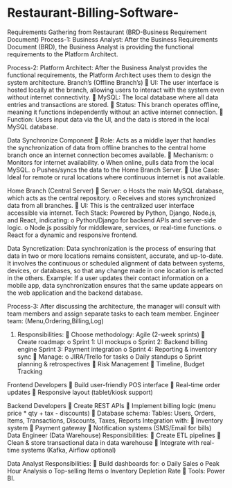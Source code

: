# Restaurant-Billing-Software-
Requirements Gathering from Restaurant (BRD-Business Requirement Document)
Process-1:
Business Analyst:
After the Business Requirements Document (BRD), the Business Analyst is providing the functional requirements to the Platform Architect.



Process-2:
Platform Architect:
After the Business Analyst provides the functional requirements, the Platform Architect uses them to design the system architecture.
Branch’s (Offline Branch’s)
 UI: The user interface is hosted locally at the branch, allowing users to interact with the system even without internet connectivity.
 MySQL: The local database where all data entries and transactions are stored.
 Status: This branch operates offline, meaning it functions independently without an active internet connection.
 Function: Users input data via the UI, and the data is stored in the local MySQL database.

Data Synchronize Component
 Role: Acts as a middle layer that handles the synchronization of data from offline branches to the central home branch once an internet connection becomes available.
 Mechanism:
o Monitors for internet availability.
o When online, pulls data from the local MySQL.
o Pushes/syncs the data to the Home Branch Server.
 Use Case: Ideal for remote or rural locations where continuous internet is not available.

Home Branch (Central Server)
 Server:
o Hosts the main MySQL database, which acts as the central repository.
o Receives and stores synchronized data from all branches.
 UI: This is the centralized user interface accessible via internet.
Tech Stack: Powered by Python, Django, Node.js, and React, indicating:
o Python/Django for backend APIs and server-side logic.
o Node.js possibly for middleware, services, or real-time functions.
o React for a dynamic and responsive frontend.

Data Syncretization:
Data synchronization is the process of ensuring that data in two or more locations remains consistent, accurate, and up-to-date. It involves the continuous or scheduled alignment of data between systems, devices, or databases, so that any change made in one location is reflected in the others.
Example: If a user updates their contact information on a mobile app, data synchronization ensures that the same update appears on the web application and the backend database.



Process-3:
After discussing the architecture, the manager will consult with team members and assign separate tasks to each team member.
Engineer team:
(Menu,Ordering,Billing,Log)
1. Responsibilities:
 Choose methodology: Agile (2-week sprints)
 Create roadmap:
o Sprint 1: UI mockups
o Sprint 2: Backend billing engine
Sprint 3: Payment integration
o Sprint 4: Reporting & inventory sync
 Manage:
o JIRA/Trello for tasks
o Daily standups
o Sprint planning & retrospectives
 Risk Management
 Timeline, Budget Tracking

Frontend Developers
 Build user-friendly POS interface
 Real-time order updates
 Responsive layout (tablet/kiosk support)

Backend Developers
 Create REST APIs
 Implement billing logic (menu price * qty + tax - discounts)
 Database schema: Tables: Users, Orders, Items, Transactions, Discounts, Taxes, Reports
Integration with:
 Inventory system
 Payment gateway
 Notification systems (SMS/Email for bills)
Data Engineer
(Data Warehouse)
Responsibilities:
 Create ETL pipelines
 Clean & store transactional data in data warehouse
 Integrate with real-time systems (Kafka, Airflow optional)

Data Analyst
Responsibilities:
 Build dashboards for:
o Daily Sales
o Peak Hour Analysis
o Top-selling Items
o Inventory Depletion Rate
 Tools: Power BI.
